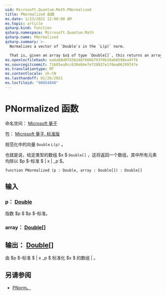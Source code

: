 ```yaml
---
uid: Microsoft.Quantum.Math.PNormalized
title: PNormalized 函数
ms.date: 1/23/2021 12:00:00 AM
ms.topic: article
qsharp.kind: function
qsharp.namespace: Microsoft.Quantum.Math
qsharp.name: PNormalized
qsharp.summary: >-
  Normalizes a vector of `Double`s in the `L(p)` norm.

  That is, given an array $x$ of type `Double[]`, this returns an array where all elements are divided by the $p$-norm $\|x\|_p$.
ms.openlocfilehash: ea6a88d07d3b246f666b793f0b10ab6598ea4ff6
ms.sourcegitcommit: 71605ea9cc630e84e7ef29027e1f0ea06299747e
ms.translationtype: MT
ms.contentlocale: zh-CN
ms.lasthandoff: 01/26/2021
ms.locfileid: "98854848"
---
```

# <a name="pnormalized-function"></a>PNormalized 函数

命名空间： [Microsoft 量子](xref:Microsoft.Quantum.Math)

包： [Microsoft 量子. 标准版](https://nuget.org/packages/Microsoft.Quantum.Standard)


规范化中的向量 `Double` `L(p)` 。

也就是说，给定类型的数组 $x $ `Double[]` ，这将返回一个数组，其中所有元素均除以 $p $-标准 $ \| x \| _p $。

```qsharp
function PNormalized (p : Double, array : Double[]) : Double[]
```


## <a name="input"></a>输入

### <a name="p--double"></a>p： [Double](xref:microsoft.quantum.lang-ref.double)

指数 $p $ $p $-标准。


### <a name="array--double"></a>array： [Double](xref:microsoft.quantum.lang-ref.double)[]





## <a name="output--double"></a>输出： [Double](xref:microsoft.quantum.lang-ref.double)[]

由 $p $-标准 $ \| x _p $ 标准化 $x $ 的数组 \| 。

## <a name="see-also"></a>另请参阅

- [PNorm。](xref:Microsoft.Quantum.Math.PNorm)